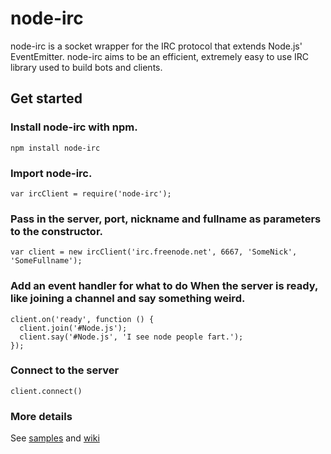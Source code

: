 node-irc
=============

node-irc is a socket wrapper for the IRC protocol that extends Node.js' EventEmitter. node-irc aims to be an efficient, extremely easy to use IRC library used to build bots and clients.

Get started
-------------

### Install node-irc with npm.

```
npm install node-irc
```

### Import node-irc.


```
var ircClient = require('node-irc');
```

### Pass in the server, port, nickname and fullname as parameters to the constructor.

```
var client = new ircClient('irc.freenode.net', 6667, 'SomeNick', 'SomeFullname');
```

### Add an event handler for what to do When the server is ready, like joining a channel and say something weird.

```
client.on('ready', function () {
  client.join('#Node.js');
  client.say('#Node.js', 'I see node people fart.');
});
```

### Connect to the server

```
client.connect()
```

### More details
See [samples](https://github.com/bleakgadfly/node-irc/tree/master/samples) and [wiki](https://github.com/bleakgadfly/node-irc/wiki)
